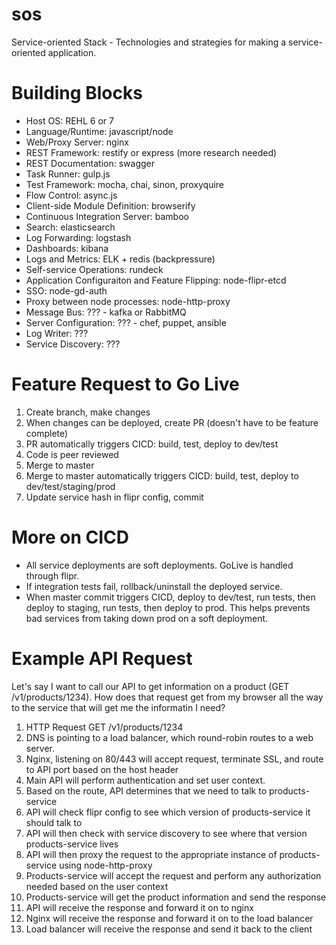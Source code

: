 sos
===

Service-oriented Stack - Technologies and strategies for making a service-oriented application.

# Building Blocks

* Host OS: REHL 6 or 7
* Language/Runtime: javascript/node
* Web/Proxy Server: nginx
* REST Framework: restify or express (more research needed)
* REST Documentation: swagger
* Task Runner: gulp.js
* Test Framework: mocha, chai, sinon, proxyquire
* Flow Control: async.js
* Client-side Module Definition: browserify
* Continuous Integration Server: bamboo
* Search: elasticsearch
* Log Forwarding: logstash
* Dashboards: kibana
* Logs and Metrics: ELK + redis (backpressure)
* Self-service Operations: rundeck
* Application Configuraiton and Feature Flipping: node-flipr-etcd
* SSO: node-gd-auth
* Proxy between node processes: node-http-proxy
* Message Bus: ??? - kafka or RabbitMQ
* Server Configuration: ??? - chef, puppet, ansible
* Log Writer: ???
* Service Discovery: ???

# Feature Request to Go Live
1. Create branch, make changes
2. When changes can be deployed, create PR (doesn't have to be feature complete)
3. PR automatically triggers CICD: build, test, deploy to dev/test
4. Code is peer reviewed
5. Merge to master
6. Merge to master automatically triggers CICD: build, test, deploy to dev/test/staging/prod
7. Update service hash in flipr config, commit

# More on CICD
* All service deployments are soft deployments.  GoLive is handled through flipr.
* If integration tests fail, rollback/uninstall the deployed service.
* When master commit triggers CICD, deploy to dev/test, run tests, then deploy to staging, run tests, then deploy to prod.  This helps prevents bad services from taking down prod on a soft deployment.

# Example API Request
Let's say I want to call our API to get information on a product (GET /v1/products/1234).  How does that request get from my browser all the way to the service that will get me the informatin I need?
1. HTTP Request GET /v1/products/1234
2. DNS is pointing to a load balancer, which round-robin routes to a web server.
3. Nginx, listening on 80/443 will accept request, terminate SSL, and route to API port based on the host header
4. Main API will perform authentication and set user context.
5. Based on the route, API determines that we need to talk to products-service
6. API will check flipr config to see which version of products-service it should talk to
7. API will then check with service discovery to see where that version products-service lives
8. API will then proxy the request to the appropriate instance of products-service using node-http-proxy
9. Products-service will accept the request and perform any authorization needed based on the user context
10. Products-service will get the product information and send the response
11. API will receive the response and forward it on to nginx
12. Nginx will receive the response and forward it on to the load balancer
13. Load balancer will receive the response and send it back to the client
